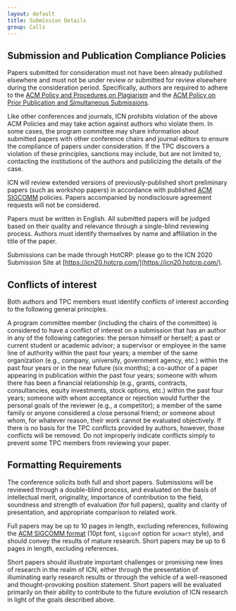 ```yaml
---
layout: default
title: Submission Details
group: Calls
---
```


## Submission and Publication Compliance Policies

Papers submitted for consideration must not have been already published elsewhere and must not be under review or submitted for review elsewhere during the consideration period. Specifically, authors are required to adhere to the [ACM Policy and Procedures on Plagiarism](http://www.acm.org/publications/policies/plagiarism_policy) and the [ACM Policy on Prior Publication and Simultaneous Submissions](http://www.acm.org/publications/policies/sim_submissions).

Like other conferences and journals, ICN prohibits violation of the above ACM Policies and may take action against authors who violate them. In some cases, the program committee may share information about submitted papers with other conference chairs and journal editors to ensure the compliance of papers under consideration. If the TPC discovers a violation of these principles, sanctions may include, but are not limited to, contacting the institutions of the authors and publicizing the details of the case.

ICN will review extended versions of previously-published short preliminary papers (such as workshop papers) in accordance with published [ACM SIGCOMM](http://www.sigcomm.org/about/policies/frequently-asked-questions-faq/) policies. Papers accompanied by nondisclosure agreement requests will not be considered.

Papers must be written in English. All submitted papers will be judged based on their quality and relevance through a single-blind reviewing process. Authors must identify themselves by name and affiliation in the title of the paper.

Submissions can be made through HotCRP: please go to the ICN 2020 Submission Site at [https://icn20.hotcrp.com/](https://icn20.hotcrp.com/).

## Conflicts of interest

Both authors and TPC members must identify conflicts of interest according to the following general principles.

A program committee member (including the chairs of the committee) is considered to have a conflict of interest on a submission that has an author in any of the following categories: the person himself or herself; a past or current student or academic advisor; a supervisor or employee in the same line of authority within the past four years; a member of the same organization (e.g., company, university, government agency, etc.) within the past four years or in the near future (six months); a co-author of a paper appearing in publication within the past four years; someone with whom there has been a financial relationship (e.g., grants, contracts, consultancies, equity investments, stock options, etc.) within the past four years; someone with whom acceptance or rejection would further the personal goals of the reviewer (e.g., a competitor); a member of the same family or anyone considered a close personal friend; or someone about whom, for whatever reason, their work cannot be evaluated objectively. If there is no basis for the TPC conflicts provided by authors, however, those conflicts will be removed. Do not improperly indicate conflicts simply to prevent some TPC members from reviewing your paper.

## Formatting Requirements

The conference solicits both full and short papers. Submissions will be reviewed through a double-blind process, and evaluated on the basis of intellectual merit, originality, importance of contribution to the field, soundness and strength of evaluation (for full papers), quality and clarity of presentation, and appropriate comparison to related work.

Full papers may be up to 10 pages in length, excluding references, following the [ACM SIGCOMM format](https://github.com/conference-websites/acmart-sigproc-template/) (10pt font, `sigconf` option for `acmart` style), and should convey the results of mature research. Short papers may be up to 6 pages in length, excluding references.

Short papers should illustrate important challenges or promising new lines of research in the realm of ICN, either through the presentation of illuminating early research results or through the vehicle of a well-reasoned and thought-provoking position statement. Short papers will be evaluated primarily on their ability to contribute to the future evolution of ICN research in light of the goals described above.
